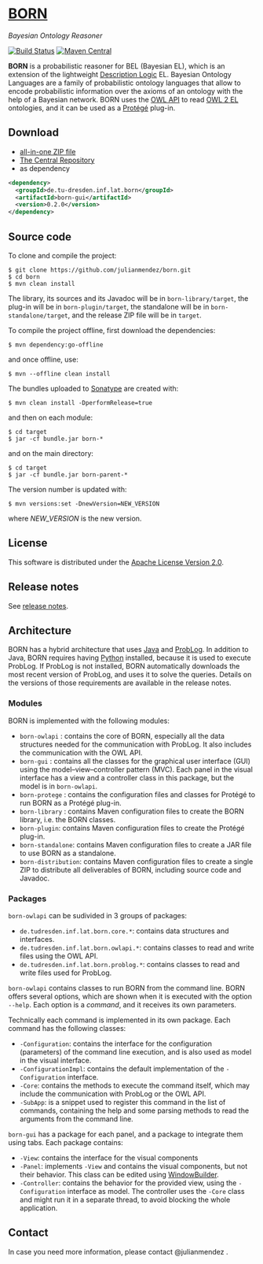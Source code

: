 # [BORN](http://julianmendez.github.io/born/)
*Bayesian Ontology Reasoner*


[![Build Status](https://travis-ci.org/julianmendez/born.png?branch=master)](https://travis-ci.org/julianmendez/born)
[![Maven Central](https://maven-badges.herokuapp.com/maven-central/de.tu-dresden.inf.lat.born/born-parent/badge.svg)](http://search.maven.org/#search|ga|1|g%3A%22de.tu-dresden.inf.lat.born%22)


**BORN** is a probabilistic reasoner for BEL (Bayesian EL), which is an extension of the
lightweight [Description Logic](http://dl.kr.org/) EL. Bayesian Ontology Languages are a
family of probabilistic ontology languages that allow to encode probabilistic information
over the axioms of an ontology with the help of a Bayesian network. BORN uses
the [OWL API](http://owlcs.github.io/owlapi/) to
read [OWL 2 EL](http://www.w3.org/TR/owl2-profiles/#OWL_2_EL) ontologies, and it can be used as a [Prot&eacute;g&eacute;](http://protege.stanford.edu/) plug-in.


## Download

* [all-in-one ZIP file](https://sourceforge.net/projects/latitude/files/born/0.2.0/born-0.2.0.zip/download)
* [The Central Repository](https://repo1.maven.org/maven2/de/tu-dresden/inf/lat/born/)
* as dependency
```xml
<dependency>
  <groupId>de.tu-dresden.inf.lat.born</groupId>
  <artifactId>born-gui</artifactId>
  <version>0.2.0</version>
</dependency>
```


## Source code

To clone and compile the project:

```
$ git clone https://github.com/julianmendez/born.git
$ cd born
$ mvn clean install
```

The library, its sources and its Javadoc will be in `born-library/target`, the plug-in will be in `born-plugin/target`, the standalone will be in `born-standalone/target`, and the release ZIP file will be in `target`.

To compile the project offline, first download the dependencies:
```
$ mvn dependency:go-offline
```
and once offline, use:
```
$ mvn --offline clean install
```

The bundles uploaded to [Sonatype](https://oss.sonatype.org/) are created with:
```
$ mvn clean install -DperformRelease=true
```
and then on each module:
```
$ cd target
$ jar -cf bundle.jar born-*
```
and on the main directory:
```
$ cd target
$ jar -cf bundle.jar born-parent-*
```

The version number is updated with:
```
$ mvn versions:set -DnewVersion=NEW_VERSION
```
where *NEW_VERSION* is the new version.


## License

This software is distributed under the [Apache License Version 2.0](http://www.apache.org/licenses/LICENSE-2.0.txt).


## Release notes

See [release notes](http://github.com/julianmendez/born/blob/master/RELEASE-NOTES.md).


## Architecture

BORN has a hybrid architecture that uses [Java](http://www.oracle.com/technetwork/java/index.html) and [ProbLog](https://dtai.cs.kuleuven.be/problog/). In addition to Java, BORN requires having [Python](https://www.python.org/) installed, because it is used to execute ProbLog. If ProbLog is not installed, BORN automatically downloads the most recent version of ProbLog, and uses it to solve the queries.
Details on the versions of those requirements are available in the release notes.


### Modules

BORN is implemented with the following modules:
* `born-owlapi` : contains the core of BORN, especially all the data structures needed for the communication with ProbLog. It also includes the communication with the OWL API.
* `born-gui` : contains all the classes for the graphical user interface (GUI) using the model–view–controller pattern (MVC). Each panel in the visual interface has a view and a controller class in this package, but the model is in `born-owlapi`.
* `born-protege` : contains the configuration files and classes for Prot&eacute;g&eacute; to run BORN as a Prot&eacute;g&eacute; plug-in.
* `born-library` : contains Maven configuration files to create the BORN library, i.e. the BORN classes.
* `born-plugin`: contains Maven configuration files to create the Prot&eacute;g&eacute; plug-in.
* `born-standalone`: contains Maven configuration files to create a JAR file to use BORN as a standalone.
* `born-distribution`: contains Maven configuration files to create a single ZIP to distribute all deliverables of BORN, including source code and Javadoc.


### Packages

`born-owlapi` can be sudivided in 3 groups of packages:
* `de.tudresden.inf.lat.born.core.*`: contains data structures and interfaces.
* `de.tudresden.inf.lat.born.owlapi.*`: contains classes to read and write files using the OWL API.
* `de.tudresden.inf.lat.born.problog.*`: contains classes to read and write files used for ProbLog.

`born-owlapi` contains classes to run BORN from the command line. BORN offers several options, which are shown when it is executed with the option `--help`. Each option is a *command*, and it receives its own parameters.

Technically each command is implemented in its own package. Each command has the following classes:
* `-Configuration`: contains the interface for the configuration (parameters) of the command line execution, and is also used as model in the visual interface.
* `-ConfigurationImpl`: contains the default implementation of the `-Configuration` interface. 
* `-Core`: contains the methods to execute the command itself, which may include the communication with ProbLog or the OWL API.
* `-SubApp`: is a snippet used to register this command in the list of commands, containing the help and some parsing methods to read the arguments from the command line.

`born-gui` has a package for each panel, and a package to integrate them using tabs. Each package contains:
* `-View`: contains the interface for the visual components
* `-Panel`: implements `-View` and contains the visual components, but not their behavior. This class can be edited using [WindowBuilder](https://projects.eclipse.org/projects/tools.windowbuilder). 
* `-Controller`: contains the behavior for the provided view, using the `-Configuration` interface as model.  The controller uses the `-Core` class and might run it in a separate thread, to avoid blocking the whole application.


## Contact

In case you need more information, please contact @julianmendez .

